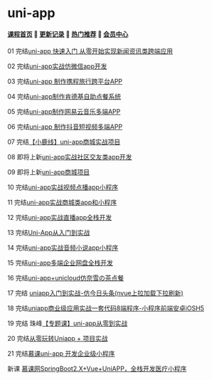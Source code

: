 # uni-app

#### [**课程首页**](../../README.md) 💖 [**更新记录**](./gxjl.md) 💖 [**热门推荐**](./rmtj.md) 💖 [**会员中心**](./vip.md)

01 完结[uni-app 快速入门 从零开始实现新闻资讯类跨端应用](https://coding.imooc.com/class/433.html)

02 完结[uni-app实战仿微信app开发](https://study.163.com/course/introduction/1209487898.htm)

03 完结[uni-app 制作携程旅行跨平台APP](https://study.163.com/course/introduction/1209512862.htm)

04 完结[uni-app制作肯德基自助点餐系统](https://study.163.com/course/introduction/1209595896.htm)

05 完结[uni-app制作网易云音乐多端APP](https://study.163.com/course/introduction/1209509822.htm)

06 完结[uni-app 制作抖音短视频多端APP](https://study.163.com/course/introduction/1209497809.htm)

07 完结[【小鹿线】uni-app商城实战项目](https://study.163.com/course/introduction/1209744885.htm)

08 即将上新[uni-app实战社区交友类app开发](https://study.163.com/course/introduction/1209188809.htm)

09 即将上新[uni-app商城项目](https://study.163.com/course/introduction/1209161812.htm)

10 完结[uni-app实战视频点播app小程序](https://study.163.com/course/introduction/1209644880.htm)

11 完结[uni-app实战商城类app和小程序](https://study.163.com/course/introduction/1209401825.htm)

12 完结[uni-app实战直播app全栈开发](https://study.163.com/course/introduction/1210217810.htm)

13 完结[Uni-App从入门到实战](https://study.163.com/course/introduction/1209915801.htm)

14 完结[uni-app实战音频小说app小程序](https://study.163.com/course/introduction/1209670803.htm)

15 完结[uni-app多端企业网盘全栈开发](https://study.163.com/course/introduction/1209649875.htm)

16 完结[uni-app+unicloud仿奈雪の茶点餐](https://study.163.com/course/introduction/1210177243.htm)

17 完结 [uniapp入门到实战-仿今日头条(nvue上拉加载下拉刷新)](https://ke.qq.com/course/2587728)

18 完结[uniapp商业级应用实战一套代码8端程序-小程序前端安卓iOSH5](https://ke.qq.com/course/3096371)

19 完结 珠峰[【专题课】uni-app从零到实战](http://www.javascriptpeixun.cn/goods/show/199)

20 完结[从零玩转Uniapp + 项目实战](https://www.it666.com/my/course/206)

21 完结[慕课uni-app 开发企业级小程序](https://coding.imooc.com/class/521.html)

新课 [慕课网SpringBoot2.X+Vue+UniAPP，全栈开发医疗小程序](https://coding.imooc.com/class/610.html)